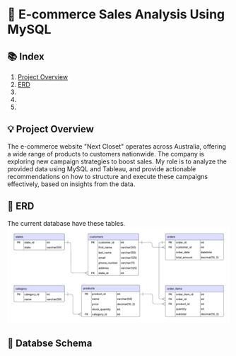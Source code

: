 # 📌 E-commerce Sales Analysis Using MySQL
## 📚 Index
1. [Project Overview](#project-overview)
2. [ERD](#erd)
3.
4.
5.

## 💡 <a id="project-overview">Project Overview</a>
The e-commerce website "Next Closet" operates across Australia, offering a wide range of products to customers nationwide. The company is exploring new campaign strategies to boost sales. My role is to analyze the provided data using MySQL and Tableau, and provide actionable recommendations on how to structure and execute these campaigns effectively, based on insights from the data.

## 📂 <a id="erd">ERD</a>
The current database have these tables.
<img src="Images/ERD.png">

## 📂 Databse Schema
